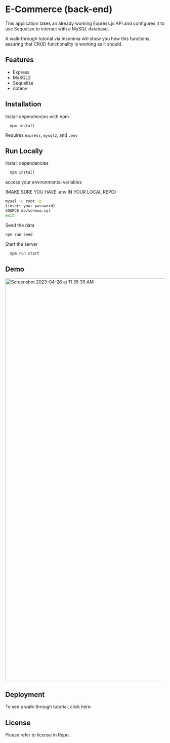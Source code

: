 # E-Commerce (back-end)

This application takes an already working Express.js API and configures it to use Sequelize to interact with a MySQL database.

A walk-through tutorial via Insomnia will show you how this functions, assuring that CRUD functionality is working as it should.

## Features

- Express
- MySQL2
- Sequelize
- dotenv

## Installation

Install dependencies with npm

```cmd-line
  npm install
```

Requires `express`, `mysql2`, and `.env`

## Run Locally

Install dependencies

```bash
  npm install
```

access your environmental variables

(MAKE SURE YOU HAVE .env IN YOUR LOCAL REPO)

```bash
mysql -u root -p
(insert your password)
SOURCE db/schema.sql
exit
```

Seed the data

```bash
npm run seed
```

Start the server

```bash
  npm run start
```

## Demo

<img width="1271" alt="Screenshot 2023-04-26 at 11 35 39 AM" src="https://user-images.githubusercontent.com/115678318/234628007-688dd141-9eab-42d1-a861-820894d543f0.png">


## Deployment

To see a walk-through tutorial, click here:

## License

Please refer to license in Repo.

